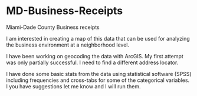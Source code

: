 MD-Business-Receipts
====================

Miami-Dade County Business receipts

I am interested in creating a map of this data that can be used for analyzing the business environment at a neighborhood level.

I have been working on geocoding the data with ArcGIS. My first attempt was only partially successful. I need to find a different address locator.

I have done some basic stats from the data using statistical software (SPSS) including frequencies and cross-tabs for some of the categorical variables. I you have suggestions let me know and I will run them. 
